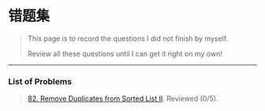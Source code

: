 # 错题集

> This page is to record the questions I did not finish by myself.
>
> Review all these questions until I can get it right on my own!

---

<h3> List of Problems </h3>

> [82. Remove Duplicates from Sorted List II](https://leetcode.com/problems/remove-duplicates-from-sorted-list-ii/). Reviewed (0/5).
